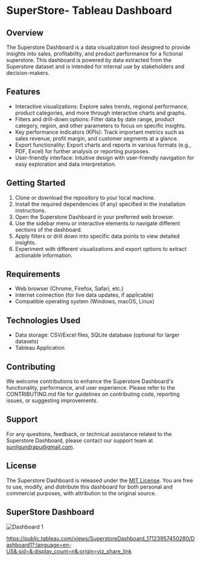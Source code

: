 # SuperStore- Tableau Dashboard 


## Overview
The Superstore Dashboard is a data visualization tool designed to provide insights into sales, profitability, and product performance for a fictional superstore. This dashboard is powered by data extracted from the Superstore dataset and is intended for internal use by stakeholders and decision-makers.

## Features
- Interactive visualizations: Explore sales trends, regional performance, product categories, and more through interactive charts and graphs.
- Filters and drill-down options: Filter data by date range, product category, region, and other parameters to focus on specific insights.
- Key performance indicators (KPIs): Track important metrics such as sales revenue, profit margin, and customer segments at a glance.
- Export functionality: Export charts and reports in various formats (e.g., PDF, Excel) for further analysis or reporting purposes.
- User-friendly interface: Intuitive design with user-friendly navigation for easy exploration and data interpretation.

## Getting Started
1. Clone or download the repository to your local machine.
2. Install the required dependencies (if any) specified in the installation instructions.
3. Open the Superstore Dashboard  in your preferred web browser.
4. Use the sidebar menu or interactive elements to navigate different sections of the dashboard.
5. Apply filters or drill down into specific data points to view detailed insights.
6. Experiment with different visualizations and export options to extract actionable information.

## Requirements
- Web browser (Chrome, Firefox, Safari, etc.)
- Internet connection (for live data updates, if applicable)
- Compatible operating system (Windows, macOS, Linux)

## Technologies Used
- Data storage: CSV/Excel files, SQLite database (optional for larger datasets)
- Tableau Application

## Contributing
We welcome contributions to enhance the Superstore Dashboard's functionality, performance, and user experience. Please refer to the CONTRIBUTING.md file for guidelines on contributing code, reporting issues, or suggesting improvements.

## Support
For any questions, feedback, or technical assistance related to the Superstore Dashboard, please contact our support team at sunilgundrapu@gmail.com.

## License
The Superstore Dashboard is released under the [MIT License](https://opensource.org/licenses/MIT). You are free to use, modify, and distribute this dashboard for both personal and commercial purposes, with attribution to the original source.

## SuperStore Dashboard 
![Dashboard 1](https://github.com/sunil518/SuperStore-Dashboard/assets/127589917/72607bdc-bb42-41ae-9158-220d1946af39)



https://public.tableau.com/views/SuperstoreDashboard_17123957450280/Dashboard1?:language=en-US&:sid=&:display_count=n&:origin=viz_share_link
